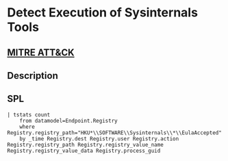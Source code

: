 # Detect Execution of Sysinternals Tools

## [MITRE ATT&CK]()

## Description

## SPL
```spl
| tstats count
    from datamodel=Endpoint.Registry 
    where Registry.registry_path="HKU*\\SOFTWARE\\Sysinternals\\*\\EulaAccepted"
    by _time Registry.dest Registry.user Registry.action Registry.registry_path Registry.registry_value_name Registry.registry_value_data Registry.process_guid
```